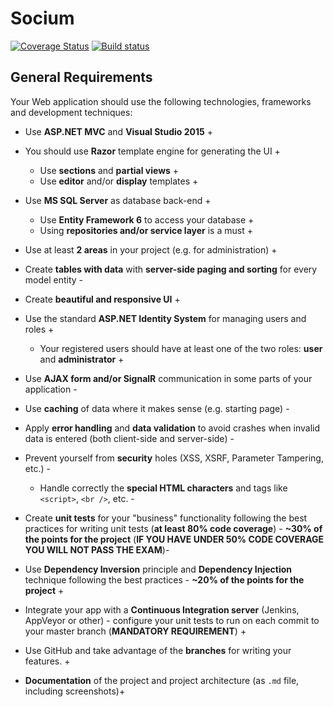 # Socium
[![Coverage Status](https://coveralls.io/repos/github/David-Mavrodiev/Socium/badge.svg?branch=master)](https://coveralls.io/github/David-Mavrodiev/Socium?branch=master)
[![Build status](https://ci.appveyor.com/api/projects/status/k3542jl2xomtp03i?svg=true)](https://ci.appveyor.com/project/David-Mavrodiev/socium)

## General Requirements

Your Web application should use the following technologies, frameworks and development techniques:
* Use **ASP.NET MVC** and **Visual Studio 2015** +
* You should use **Razor** template engine for generating the UI +
	* Use **sections** and **partial views** +
	* Use **editor** and/or **display** templates +
* Use **MS SQL Server** as database back-end +
	* Use **Entity Framework 6** to access your database +
	* Using **repositories and/or service layer** is a must +
* Use at least **2 areas** in your project (e.g. for administration) +
* Create **tables with data** with **server-side paging and sorting** for every model entity -

* Create **beautiful and responsive UI** +

* Use the standard **ASP.NET Identity System** for managing users and roles +
	* Your registered users should have at least one of the two roles: **user** and **administrator** +
* Use **AJAX form and/or SignalR** communication in some parts of your application -
* Use **caching** of data where it makes sense (e.g. starting page) -
* Apply **error handling** and **data validation** to avoid crashes when invalid data is entered (both client-side and server-side) -
* Prevent yourself from **security** holes (XSS, XSRF, Parameter Tampering, etc.) -
	* Handle correctly the **special HTML characters** and tags like `<script>`, `<br />`, etc. -
* Create **unit tests** for your "business" functionality following the best practices for writing unit tests (**at least 80% code coverage**) - **~30% of the points for the project** (**IF YOU HAVE UNDER 50% CODE COVERAGE YOU WILL NOT PASS THE EXAM**)-
* Use **Dependency Inversion** principle and **Dependency Injection** technique following the best practices - **~20% of the points for the project** +
* Integrate your app with a **Continuous Integration server** (Jenkins, AppVeyor or other) - configure your unit tests to run on each commit to your master branch (**MANDATORY REQUIREMENT**) +
* Use GitHub and take advantage of the **branches** for writing your features. +
* **Documentation** of the project and project architecture (as `.md` file, including screenshots)+